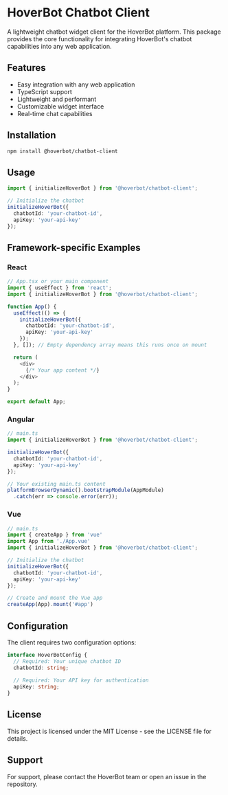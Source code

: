 # HoverBot Chatbot Client

A lightweight chatbot widget client for the HoverBot platform. This package provides the core functionality for integrating HoverBot's chatbot capabilities into any web application.

## Features

- Easy integration with any web application
- TypeScript support
- Lightweight and performant
- Customizable widget interface
- Real-time chat capabilities

## Installation

```bash
npm install @hoverbot/chatbot-client
```

## Usage

```typescript
import { initializeHoverBot } from '@hoverbot/chatbot-client';

// Initialize the chatbot
initializeHoverBot({
  chatbotId: 'your-chatbot-id',
  apiKey: 'your-api-key'
});
```

## Framework-specific Examples

### React

```typescript
// App.tsx or your main component
import { useEffect } from 'react';
import { initializeHoverBot } from '@hoverbot/chatbot-client';

function App() {
  useEffect(() => {
    initializeHoverBot({
      chatbotId: 'your-chatbot-id',
      apiKey: 'your-api-key'
    });
  }, []); // Empty dependency array means this runs once on mount

  return (
    <div>
      {/* Your app content */}
    </div>
  );
}

export default App;
```

### Angular

```typescript
// main.ts
import { initializeHoverBot } from '@hoverbot/chatbot-client';

initializeHoverBot({
  chatbotId: 'your-chatbot-id',
  apiKey: 'your-api-key'
});

// Your existing main.ts content
platformBrowserDynamic().bootstrapModule(AppModule)
  .catch(err => console.error(err));
```

### Vue

```typescript
// main.ts
import { createApp } from 'vue'
import App from './App.vue'
import { initializeHoverBot } from '@hoverbot/chatbot-client';

// Initialize the chatbot
initializeHoverBot({
  chatbotId: 'your-chatbot-id',
  apiKey: 'your-api-key'
});

// Create and mount the Vue app
createApp(App).mount('#app')
```

## Configuration

The client requires two configuration options:

```typescript
interface HoverBotConfig {
  // Required: Your unique chatbot ID
  chatbotId: string;
  
  // Required: Your API key for authentication
  apiKey: string;
}
```

## License

This project is licensed under the MIT License - see the LICENSE file for details.

## Support

For support, please contact the HoverBot team or open an issue in the repository.
